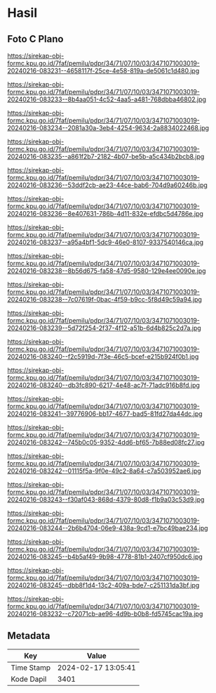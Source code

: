 # Hasil

## Foto C Plano

https://sirekap-obj-formc.kpu.go.id/7faf/pemilu/pdpr/34/71/07/10/03/3471071003019-20240216-083231--4658117f-25ce-4e58-819a-de5061c1d480.jpg

https://sirekap-obj-formc.kpu.go.id/7faf/pemilu/pdpr/34/71/07/10/03/3471071003019-20240216-083233--8b4aa051-4c52-4aa5-a481-768dbba46802.jpg

https://sirekap-obj-formc.kpu.go.id/7faf/pemilu/pdpr/34/71/07/10/03/3471071003019-20240216-083234--2081a30a-3eb4-4254-9634-2a8834022468.jpg

https://sirekap-obj-formc.kpu.go.id/7faf/pemilu/pdpr/34/71/07/10/03/3471071003019-20240216-083235--a861f2b7-2182-4b07-be5b-a5c434b2bcb8.jpg

https://sirekap-obj-formc.kpu.go.id/7faf/pemilu/pdpr/34/71/07/10/03/3471071003019-20240216-083236--53ddf2cb-ae23-44ce-bab6-704d9a60246b.jpg

https://sirekap-obj-formc.kpu.go.id/7faf/pemilu/pdpr/34/71/07/10/03/3471071003019-20240216-083236--8e407631-786b-4d11-832e-efdbc5d4786e.jpg

https://sirekap-obj-formc.kpu.go.id/7faf/pemilu/pdpr/34/71/07/10/03/3471071003019-20240216-083237--a95a4bf1-5dc9-46e0-8107-9337540146ca.jpg

https://sirekap-obj-formc.kpu.go.id/7faf/pemilu/pdpr/34/71/07/10/03/3471071003019-20240216-083238--8b56d675-fa58-47d5-9580-129e4ee0090e.jpg

https://sirekap-obj-formc.kpu.go.id/7faf/pemilu/pdpr/34/71/07/10/03/3471071003019-20240216-083238--7c07619f-0bac-4f59-b9cc-5f8d49c59a94.jpg

https://sirekap-obj-formc.kpu.go.id/7faf/pemilu/pdpr/34/71/07/10/03/3471071003019-20240216-083239--5d72f254-2f37-4f12-a51b-6d4b825c2d7a.jpg

https://sirekap-obj-formc.kpu.go.id/7faf/pemilu/pdpr/34/71/07/10/03/3471071003019-20240216-083240--f2c5919d-7f3e-46c5-bcef-e215b924f0b1.jpg

https://sirekap-obj-formc.kpu.go.id/7faf/pemilu/pdpr/34/71/07/10/03/3471071003019-20240216-083240--db3fc890-6217-4e48-ac7f-71adc916b8fd.jpg

https://sirekap-obj-formc.kpu.go.id/7faf/pemilu/pdpr/34/71/07/10/03/3471071003019-20240216-083241--39776906-bb17-4677-bad5-81fd27da44dc.jpg

https://sirekap-obj-formc.kpu.go.id/7faf/pemilu/pdpr/34/71/07/10/03/3471071003019-20240216-083242--745b0c05-9352-4dd6-bf65-7b88ed08fc27.jpg

https://sirekap-obj-formc.kpu.go.id/7faf/pemilu/pdpr/34/71/07/10/03/3471071003019-20240216-083242--01115f5a-9f0e-49c2-8a64-c7a503952ae6.jpg

https://sirekap-obj-formc.kpu.go.id/7faf/pemilu/pdpr/34/71/07/10/03/3471071003019-20240216-083243--f30af043-868d-4379-80d8-f1b9a03c53d9.jpg

https://sirekap-obj-formc.kpu.go.id/7faf/pemilu/pdpr/34/71/07/10/03/3471071003019-20240216-083244--2b6b4704-06e9-438a-9cd1-e7bc49bae234.jpg

https://sirekap-obj-formc.kpu.go.id/7faf/pemilu/pdpr/34/71/07/10/03/3471071003019-20240216-083245--b4b5af49-9b98-4778-81b1-2407cf950dc6.jpg

https://sirekap-obj-formc.kpu.go.id/7faf/pemilu/pdpr/34/71/07/10/03/3471071003019-20240216-083245--dbb8f1d4-13c2-409a-bde7-c251131da3bf.jpg

https://sirekap-obj-formc.kpu.go.id/7faf/pemilu/pdpr/34/71/07/10/03/3471071003019-20240216-083232--c72071cb-ae96-4d9b-b0b8-fd5745cac19a.jpg


## Metadata

| Key        | Value               |
| ---------- | ------------------- |
| Time Stamp | 2024-02-17 13:05:41 |
| Kode Dapil | 3401                |



